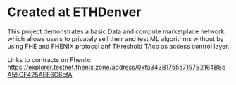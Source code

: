 # Created at ETHDenver

This project demonstrates a basic Data and compute marketplace network, which allows users to privately sell their and test ML algorithms without by using FHE and FHENIX protocol anf THreshold TAco as access control layer.

Links to contracts on Fhenix: https://explorer.testnet.fhenix.zone/address/0xfa343B1755a7197B2164B8cA55CF425AEE6C6efA
